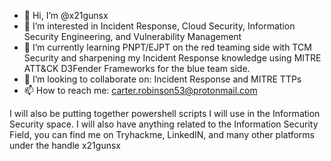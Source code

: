 - 👋 Hi, I’m @x21gunsx
- 👀 I’m interested in Incident Response, Cloud Security, Information Security Engineering, and Vulnerability Management
- 🌱 I’m currently learning PNPT/EJPT on the red teaming side with TCM Security and sharpening my Incident Response knowledge using MITRE ATT&CK D3Fender Frameworks for the blue team side.
- 💞️ I’m looking to collaborate on: Incident Response and MITRE TTPs
- 📫 How to reach me: carter.robinson53@protonmail.com

<!---
x21gunsx/x21gunsx is a ✨ special ✨ repository because its `README.md` (this file) appears on your GitHub profile.
You can click the Preview link to take a look at your changes.
--->
I will also be putting together powershell scripts I will use in the Information Security space.
I will also have anything related to the Information Security Field, you can find me on Tryhackme, LinkedIN, and many other platforms under the handle x21gunsx
